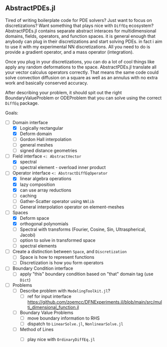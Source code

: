## AbstractPDEs.jl

Tired of writing boilerplate code for PDE solvers? Just want to focus on discretizations? Want something that plays nice with `DiffEq` ecosystem? AbstractPDEs.jl contains separate abstract interaces for multidimensional domains, fields, operators, and function spaces. it is general enough that anybody can plug in their discretizations and start solving PDEs. in fact i aim to use it with my experimental NN discretizations. All you need to do is provide a gradient operator, and a mass operator (integration).

Once you plug in your discretizations, you can do a lot of cool things like apply any random deformations to the space. AbstractPDEs.jl translate all your vector calculus operators correctly. That means the same code could solve convection diffusion on a square as well as an annulus with no extra work and basically conserved accuracy.

After describing your problem, it should spit out the right BoundaryValueProblem  or ODEProblem  that you can solve using the correct `DiffEq` package.


Goals:
- [ ] Domain interface
  - [X] Logically rectangular
  - [X] Deform domain
  - [ ] Gordon Hall interpolation
  - [ ] general meshes
  - [ ] signed distance geometries
- [ ] Field interface `<: AbstractVector`
  - [x] spectral
  - [ ] spectral element - overload inner product
- [ ] Operator interface `<: AbstractDiffEqOperator`
  - [X] linear algebra operations
  - [X] lazy composition
  - [X] can use array reductions
  - [ ] caching
  - [ ] Gather-Scatter operator using `NNlib`
  - [ ] General interpolation operator on element-meshes
- [ ] Spaces
  - [X] Deform space
  - [X] orthogonal polynomials
  - [ ] Spectral with transforms (Fourier, Cosine, Sin, Ultraspherical, Jacobi)
  - [ ] option to solve in transformed space
  - [ ] spectral elements
- [ ] Create a distinction between `Space`, and `Discretization`
  - [ ] Space is how to represent functions
  - [ ] Discretization is how you form operators
- [ ] Boundary Condition interface
  - [ ] apply "this" boundary condition based on "that" domain tag (use `Dict`)
- [ ] Problems
  - [ ] Describe problem with `ModelingToolkit.jl`?
    - [ ] ref for input interface https://github.com/zoemcc/DFNExperiments.jl/blob/main/src/multi_dimensional_function.jl
  - [ ] Boundary Value Problems
    - [ ] move boundary information to RHS
    - [ ] dispatch to `LinearSolve.jl`, `NonlinearSolve.jl`
  - [ ] Method of Lines
    - [ ] play nice with `OrdinaryDiffEq.jl`


